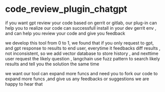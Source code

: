 # code_review_plugin_chatgpt
if you want gpt review your code based on gerrit or gitlab, our plug-in can help you to realize 
our code can successfull install in your dev gerrit env , and can help you review your code and give you feedback

we develop this tool from 0 to 1, we found that if you only  request to gpt, and gpt response to results to end user,
everytime it feedbacks diff results , not inconsistent, so we add vector database to store history , and nexttime user request 
the likely question , langchain use fuzz pattern to search likely results and tell you the solution the same time

we want our tool can expand more funcs and need you to fork our code to expand more funcs ,and give us any feedbacks or suggestions
we are happy to hear that


